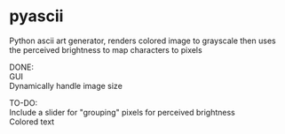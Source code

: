 # pyascii
Python ascii art generator, renders colored image to grayscale then uses the perceived brightness to map characters to pixels

DONE:<br>
GUI<br>
Dynamically handle image size

TO-DO:<br>
Include a slider for "grouping" pixels for perceived brightness<br>
Colored text
